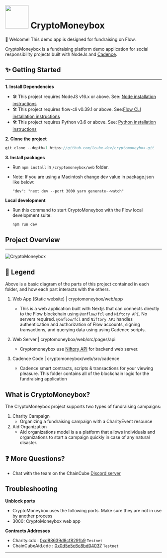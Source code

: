  # <img src="https://user-images.githubusercontent.com/35562979/221948291-dccc65cb-7117-491e-95bd-8271dcda7bde.png" width="75" height="75">  CryptoMoneybox

👋 Welcome! This demo app is designed for fundraising on Flow.

CryptoMoneybox is a fundraising platform  demo application for social responsibility projects built with NodeJs and [Cadence](https://developers.flow.com/cadence).

 ## ✨ Getting Started

-------------

**1. Install Dependencies**

- 🛠 This project requires NodeJS v16.x or above. See: [Node installation instructions](https://nodejs.org/en/)
- 🛠 This project requires flow-cli v0.39.1 or above. See:[Flow CLI installation instructions](https://developers.flow.com/tools/flow-cli)
- 🛠 This project requires Python v3.6 or above. See: [Python installation instructions](https://www.python.org/downloads/)

**2. Clone the project**
```javascript
git clone --depth=1 https://github.com/lcube-dev/cryptomoneybox.git
```
**3. Install packages**
- Run `npm install` in `/cryptomoneybox/web` folder.

 - Note: If you are using a Macintosh change dev value in package.json like below:
 
    `"dev": "next dev --port 3000 yarn generate--watch"`


**Local development**

 - Run this command to start CryptoMoneybox with the Flow local development suite:

     ```javascript 
     npm run dev
     ```

## Project Overview

-------------

![CryptoMoneybox](https://user-images.githubusercontent.com/126346134/221440383-991392f4-cfdd-44bd-b569-a8c758b5397a.png)

## 🔎 Legend

Above is a basic diagram of the parts of this project contained in each folder, and how each part interacts with the others.

1. Web App (Static website) | cryptomoneybox/web/app

   - This is a web application built with Nextjs that can connects directly to the Flow blockchain using `@onflow/fcl` and `Niftory API`. No servers required. `@onflow/fcl` and `Niftory API` handles authentication and authorization of Flow accounts, signing transactions, and querying data using using Cadence scripts.
  
2. Web Server               |  cryptomoneybox/web/src/pages/api
    
    - Cryptomoneybox use [Niftory API](https://github.com/Niftory) for backend web server.
    
3. Cadence Code             | cryptomoneybox/web/src/cadence

   - Cadence smart contracts, scripts & transactions for your viewing pleasure. This folder contains all of the blockchain logic for the fundraising application

## What is CryptoMoneybox?
The CryptoMoneybox project supports two types of fundraising campaigns:
1. Charity Campaign
    - Organizing a fundraising campaign with a CharityEvent resource
3. Aid Organization
    - Aid organizations model is a a platform that allows individuals and organizations to start a campaign quickly in case of any natural disaster.

## ❓ More Questions?
   - Chat with the team on the ChainCube [Discord server](https://discord.gg/pxEQq5xQph)

## Troubleshooting 

**Unblock ports**
   * CryptoMoneybox uses the following ports. Make sure they are not in use by another process
   * 3000: CryptoMoneybox web app
  
**Contracts Addresses**
   * Charity.cdc : [0xd88639d8cf8291b9](https://flowscan.org/account/0xd88639d8cf8291b9)  `Testnet` 
   * ChainCubeAid.cdc : [0x0d5e5c6c8bd04037](https://flowscan.org/account/0x0d5e5c6c8bd04037)   `Testnet`

-------------
